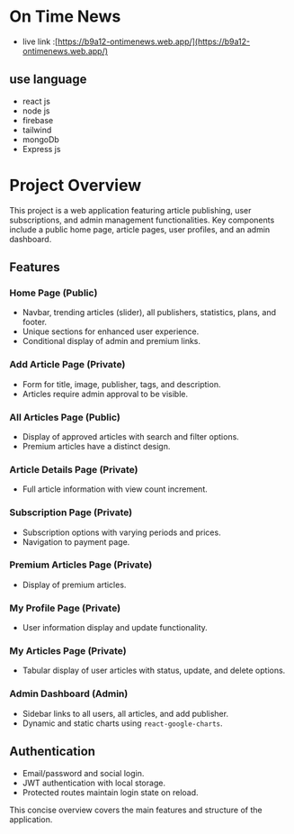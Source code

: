 # On Time News 


- live link :[https://b9a12-ontimenews.web.app/](https://b9a12-ontimenews.web.app/) 

## use language
- react js
- node js
- firebase 
- tailwind
- mongoDb
- Express js
# Project Overview

This project is a web application featuring article publishing, user subscriptions, and admin management functionalities. Key components include a public home page, article pages, user profiles, and an admin dashboard.

## Features

### Home Page (Public)
- Navbar, trending articles (slider), all publishers, statistics, plans, and footer.
- Unique sections for enhanced user experience.
- Conditional display of admin and premium links.

### Add Article Page (Private)
- Form for title, image, publisher, tags, and description.
- Articles require admin approval to be visible.

### All Articles Page (Public)
- Display of approved articles with search and filter options.
- Premium articles have a distinct design.

### Article Details Page (Private)
- Full article information with view count increment.

### Subscription Page (Private)
- Subscription options with varying periods and prices.
- Navigation to payment page.

### Premium Articles Page (Private)
- Display of premium articles.

### My Profile Page (Private)
- User information display and update functionality.

### My Articles Page (Private)
- Tabular display of user articles with status, update, and delete options.

### Admin Dashboard (Admin)
- Sidebar links to all users, all articles, and add publisher.
- Dynamic and static charts using `react-google-charts`.

## Authentication
- Email/password and social login.
- JWT authentication with local storage.
- Protected routes maintain login state on reload.


This concise overview covers the main features and structure of the application.
